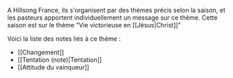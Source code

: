 A Hillsong France, ils s'organisent par des thèmes précis selon la saison, et les pasteurs apportent individuellement un message sur ce thème. Cette saison est sur le thème "Vie victorieuse en [[Jésus|Christ]]"

Voici la liste des notes liés à ce thème :
- [[Changement]]
- [[Tentation (note)|Tentation]]
- [[Attitude du vainqueur]]